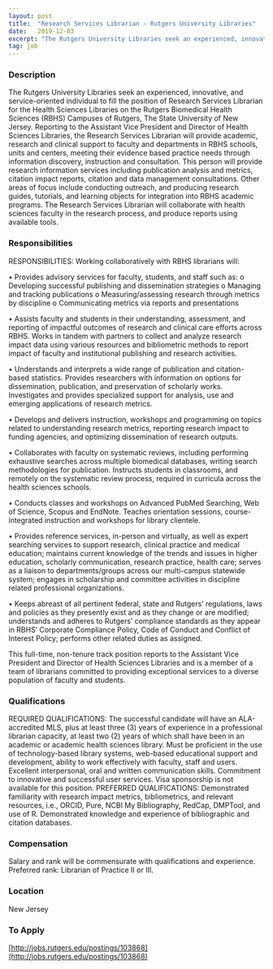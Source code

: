 ```yaml
---
layout: post
title:  "Research Services Librarian - Rutgers University Libraries"
date:   2019-12-03
excerpt: "The Rutgers University Libraries seek an experienced, innovative, and service-oriented individual to fill the position of Research Services Librarian for the Health Sciences Libraries on the Rutgers Biomedical Health Sciences (RBHS) Campuses of Rutgers, The State University of New Jersey. Reporting to the Assistant Vice President and Director of Health..."
tag: job
---
```


### Description   

The Rutgers University Libraries seek an experienced, innovative, and service-oriented individual to fill the position of Research Services Librarian for the Health Sciences Libraries on the Rutgers Biomedical Health Sciences (RBHS) Campuses of Rutgers, The State University of New Jersey. Reporting to the Assistant Vice President and Director of Health Sciences Libraries, the Research Services Librarian will provide academic, research and clinical support to faculty and departments in RBHS schools, units and centers, meeting their evidence based practice needs through information discovery, instruction and consultation. This person will provide research information services including publication analysis and metrics, citation impact reports, citation and data management consultations. Other areas of focus include conducting outreach, and producing research guides, tutorials, and learning objects for integration into RBHS academic programs. The Research Services Librarian will collaborate with health sciences faculty in the research process, and produce reports using available tools.


### Responsibilities   

RESPONSIBILITIES:
Working collaboratively with RBHS librarians will:

• 	Provides advisory services for faculty, students, and staff such as:
o	Developing successful publishing and dissemination strategies
o	Managing and tracking publications
o	Measuring/assessing research through metrics by discipline
o	Communicating metrics via reports and presentations

• 	Assists faculty and students in their understanding, assessment, and reporting of impactful outcomes of research and clinical care efforts across RBHS. Works in tandem with partners to collect and analyze research impact data using various resources and bibliometric methods to report impact of faculty and institutional publishing and research activities.

• 	Understands and interprets a wide range of publication and citation-based statistics. Provides researchers with information on options for dissemination, publication, and preservation of scholarly works. Investigates and provides specialized support for analysis, use and emerging applications of research metrics. 

• 	Develops and delivers instruction, workshops and programming on topics related to understanding research metrics, reporting research impact to funding agencies, and optimizing dissemination of research outputs.

• 	Collaborates with faculty on systematic reviews, including performing exhaustive searches across multiple biomedical databases, writing search methodologies for publication. Instructs students in classrooms, and remotely on the systematic review process, required in curricula across the health sciences schools.

• 	Conducts classes and workshops on Advanced PubMed Searching, Web of Science, Scopus and EndNote. Teaches orientation sessions, course-integrated instruction and workshops for library clientele. 

• 	Provides reference services, in-person and virtually, as well as expert searching services to support research, clinical practice and medical education; maintains current knowledge of the trends and issues in higher education, scholarly communication, research practice, health care; serves as a liaison to departments/groups across our multi-campus statewide system; engages in scholarship and committee activities in discipline related professional organizations. 

• 	Keeps abreast of all pertinent federal, state and Rutgers’ regulations, laws and policies as they presently exist and as they change or are modified; understands and adheres to Rutgers’ compliance standards as they appear in RBHS’ Corporate Compliance Policy, Code of Conduct and Conflict of Interest Policy; performs other related duties as assigned.

This full-time, non-tenure track position reports to the Assistant Vice President and Director of Health Sciences Libraries and is a member of a team of librarians committed to providing exceptional services to a diverse population of faculty and students.  



### Qualifications   

REQUIRED QUALIFICATIONS: The successful candidate will have an ALA-accredited MLS, plus at least three (3) years of experience in a professional librarian capacity, at least two (2) years of which shall have been in an academic or academic health sciences library. Must be proficient in the use of technology-based library systems, web-based educational support and development, ability to work effectively with faculty, staff and users. Excellent interpersonal, oral and written communication skills. Commitment to innovative and successful user services. Visa sponsorship is not available for this position.
PREFERRED QUALIFICATIONS: Demonstrated familiarity with research impact metrics, bibliometrics, and relevant resources, i.e., ORCID, Pure, NCBI My Bibliography, RedCap, DMPTool, and use of R. Demonstrated knowledge and experience of bibliographic and citation databases.



### Compensation   

Salary and rank will be commensurate with qualifications and experience.  Preferred rank: Librarian of Practice II or III.


### Location   

New Jersey




### To Apply   

[http://jobs.rutgers.edu/postings/103868](http://jobs.rutgers.edu/postings/103868)








